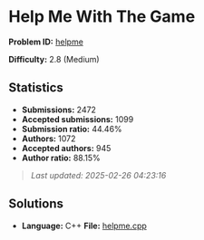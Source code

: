 # Help Me With The Game

**Problem ID:** [helpme](https://open.kattis.com/problems/helpme)

**Difficulty:** 2.8 (Medium)

## Statistics

- **Submissions:** 2472
- **Accepted submissions:** 1099
- **Submission ratio:** 44.46%
- **Authors:** 1072
- **Accepted authors:** 945
- **Author ratio:** 88.15%

> *Last updated: 2025-02-26 04:23:16*

## Solutions

- **Language:** C++
  **File:** [helpme.cpp](./helpme.cpp)
